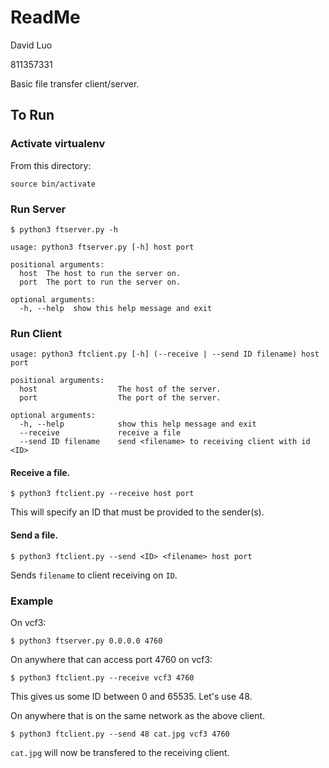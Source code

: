 # ReadMe

David Luo

811357331

Basic file transfer client/server.

## To Run

### Activate virtualenv

From this directory:

`source bin/activate`

### Run Server

```
$ python3 ftserver.py -h
```
```
usage: python3 ftserver.py [-h] host port

positional arguments:
  host  The host to run the server on.
  port  The port to run the server on.

optional arguments:
  -h, --help  show this help message and exit
```

### Run Client

```
usage: python3 ftclient.py [-h] (--receive | --send ID filename) host port

positional arguments:
  host                  The host of the server.
  port                  The port of the server.

optional arguments:
  -h, --help            show this help message and exit
  --receive             receive a file
  --send ID filename    send <filename> to receiving client with id <ID>
```

#### Receive a file.

```
$ python3 ftclient.py --receive host port
```

This will specify an ID that must be provided to the sender(s).

#### Send a file.

```
$ python3 ftclient.py --send <ID> <filename> host port
```

Sends `filename` to client receiving on `ID`.

### Example

On vcf3:

```
$ python3 ftserver.py 0.0.0.0 4760
```

On anywhere that can access port 4760 on vcf3:

```
$ python3 ftclient.py --receive vcf3 4760
```
This gives us some ID between 0 and 65535. Let's use 48.

On anywhere that is on the same network as the above client.

```
$ python3 ftclient.py --send 48 cat.jpg vcf3 4760
```

`cat.jpg` will now be transfered to the receiving client.
